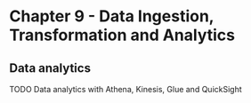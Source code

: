 # Chapter 9 - Data Ingestion, Transformation and Analytics

## Data analytics

TODO Data analytics with Athena, Kinesis, Glue and QuickSight